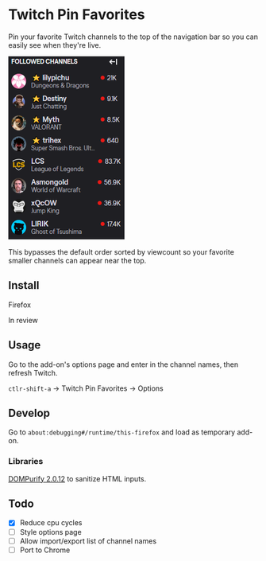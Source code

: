 # Twitch Pin Favorites
Pin your favorite Twitch channels to the top of the navigation bar so you can easily see when they're live.

![Image of navigation bar](docs/sample.png)

This bypasses the default order sorted by viewcount so your favorite smaller channels can appear near the top.

## Install

Firefox

In review

## Usage

Go to the add-on's options page and enter in the channel names, then refresh Twitch.

`ctlr-shift-a` -> Twitch Pin Favorites -> Options

## Develop

Go to `about:debugging#/runtime/this-firefox` and load as temporary add-on.

### Libraries

[DOMPurify 2.0.12](https://github.com/cure53/DOMPurify/blob/2.0.12/dist/purify.min.js) to sanitize HTML inputs.

## Todo

- [x] Reduce cpu cycles
- [ ] Style options page
- [ ] Allow import/export list of channel names
- [ ] Port to Chrome

